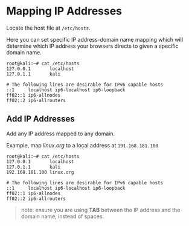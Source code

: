 # Mapping IP Addresses

Locate the host file at `/etc/hosts`.

Here you can set specific IP address-domain name mapping which will determine which IP address your browsers directs to given a specific domain name.

```shell
root@kali:~# cat /etc/hosts
127.0.0.1       localhost
127.0.1.1       kali

# The following lines are desirable for IPv6 capable hosts
::1     localhost ip6-localhost ip6-loopback
ff02::1 ip6-allnodes
ff02::2 ip6-allrouters
```


## Add IP Addresses

Add any IP address mapped to any domain.

Example, map *linux.org* to a local address at `191.168.181.100`
```shell
root@kali:~# cat /etc/hosts
127.0.0.1       localhost
127.0.1.1       kali
192.168.181.100	linux.org

# The following lines are desirable for IPv6 capable hosts
::1     localhost ip6-localhost ip6-loopback
ff02::1 ip6-allnodes
ff02::2 ip6-allrouters
```

> note: ensure you are using **TAB** between the IP address and the domain name, instead of spaces.


